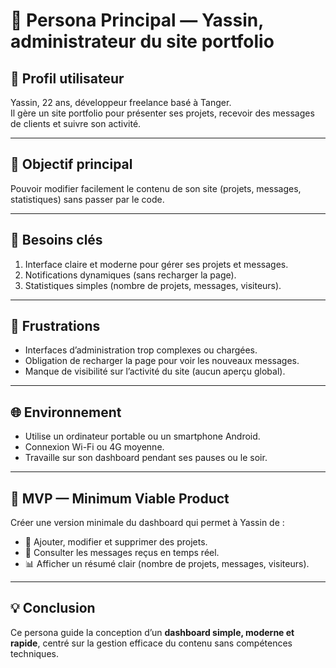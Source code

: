 # 🧍 Persona Principal — Yassin, administrateur du site portfolio

## 👤 Profil utilisateur

Yassin, 22 ans, développeur freelance basé à Tanger.  
Il gère un site portfolio pour présenter ses projets, recevoir des messages de clients et suivre son activité.

---

## 🎯 Objectif principal

Pouvoir modifier facilement le contenu de son site (projets, messages, statistiques) sans passer par le code.

---

## 🔑 Besoins clés

1. Interface claire et moderne pour gérer ses projets et messages.
2. Notifications dynamiques (sans recharger la page).
3. Statistiques simples (nombre de projets, messages, visiteurs).

---

## 😤 Frustrations

- Interfaces d’administration trop complexes ou chargées.
- Obligation de recharger la page pour voir les nouveaux messages.
- Manque de visibilité sur l’activité du site (aucun aperçu global).

---

## 🌐 Environnement

- Utilise un ordinateur portable ou un smartphone Android.
- Connexion Wi-Fi ou 4G moyenne.
- Travaille sur son dashboard pendant ses pauses ou le soir.

---

## 🚀 MVP — Minimum Viable Product

Créer une version minimale du dashboard qui permet à Yassin de :

- 🔧 Ajouter, modifier et supprimer des projets.
- 💬 Consulter les messages reçus en temps réel.
- 📊 Afficher un résumé clair (nombre de projets, messages, visiteurs).

---

## 💡 Conclusion

Ce persona guide la conception d’un **dashboard simple, moderne et rapide**, centré sur la gestion efficace du contenu sans compétences techniques.
